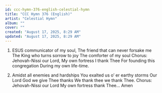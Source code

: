 ```yaml
---
id: ccc-hymn-376-english-celestial-hymn
title: "CCC Hymn 376 (English)"
artist: "Celestial Hymn"
album: ""
cover: ""
created: "August 17, 2025, 8:29 AM"
updated: "August 17, 2025, 8:29 AM"
---
```


1. ESUS communicator of my soul,
The friend that can never forsake me
The King who turns sorrow to joy 
The comforter of my soul
Chorus: Jehovah-Nissi our Lord,
My own fortress I thank Thee
For founding this congregation
During my own life-time.

2. Amidst all enemies and hardships
You exalted us o’ er earthy storms
Our Lord God we give Thee thanks
We thank thee we thank Thee.
Chorus: Jehovah-Nissi our Lord
My own fortress thank Thee... 
Amen